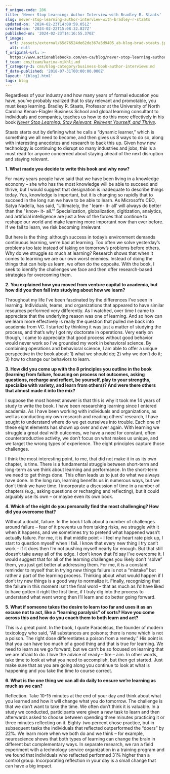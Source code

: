 ```yaml
---
f_unique-code: 286
title: 'Never Stop Learning: Author Interview with Bradley R. Staats'
slug: never-stop-learning-author-interview-with-bradley-r-staats
updated-on: '2024-02-23T14:08:59.051Z'
created-on: '2024-02-22T15:08:32.827Z'
published-on: '2024-02-23T14:16:55.370Z'
f_image:
  url: /assets/external/65d76524de62de367a5d9405_ab-blog-brad-staats.jpeg
  alt: null
f_original-url: >-
  https://www.actionablebooks.com/en-ca/blog/never-stop-learning-author-interview-with-bradley-r-staats/
f_team: cms/team/karina-mikhli.md
f_category-3: cms/blog-category/business-book-author-interviews.md
f_date-published: '2018-07-31T00:00:00.000Z'
layout: '[blog].html'
tags: blog
---
```


Regardless of your industry and how many years of formal education you have, you’ve probably realized that to stay relevant and promotable, you must keep learning. Bradley R. Staats, Professor at the University of North Carolina Kenan-Flagler Business School and global learning consultant to individuals and companies, teaches us how to do this more effectively in his book [_Never Stop Learning: Stay Relevant, Reinvent Yourself, and Thrive_](https://amzn.to/2v1koaw)_._

Staats starts out by defining what he calls a “dynamic learner,” which is something we all need to become, and then gives us 8 ways to do so, along with interesting anecdotes and research to back this up. Given how new technology is continuing to disrupt so many industries and jobs, this is a must read for anyone concerned about staying ahead of the next disruption and staying relevant.

**1\. What made you decide to write this book and why now?**

For many years people have said that we have been living in a knowledge economy – she who has the most knowledge will be able to succeed and thrive, but I would suggest that designation is inadequate to describe things today. Yes, knowledge is important, but it is changing so rapidly that to succeed in the long run we have to be able to learn. As Microsoft’s CEO, Satya Nadella, has said, “Ultimately, the ‘ learn- it- all’ will always do better than the ‘ know- it- all.’” Specialization, globalization, digitization, analytics, and artificial intelligence are just a few of the forces that continue to reshape our world and make learning more important now than ever before. If we fail to learn, we risk becoming irrelevant.

But here is the thing: although success in today’s environment demands continuous learning, we’re bad at learning. Too often we solve yesterday’s problems too late instead of taking on tomorrow’s problems before others. Why do we struggle so much at learning? Research shows that when it comes to learning we are our own worst enemies. Instead of doing the things that can help us learn, we often do the opposite. With the book, I seek to identify the challenges we face and then offer research-based strategies for overcoming them.

**2\. You explained how you moved from venture capital to academia, but how did you then fall into studying about how we learn?**

Throughout my life I’ve been fascinated by the differences I’ve seen in learning. Individuals, teams, and organizations that appeared to have similar resources performed very differently. As I watched, over time I came to appreciate that the underlying reason was one of learning. And so how can we learn more effectively is really the question that pulled me back into academia from VC. I started by thinking it was just a matter of studying the process, and that’s why I got my doctorate in operations. Very early on though, I came to appreciate that good process without good behavior would never work so I’ve grounded my work in behavioral science. By combining operations and behavioral science, I am able to offer a unique perspective in the book about: 1) what we should do; 2) why we don’t do it; 3) how to change our behaviors to learn.

**3\. How did you come up with the 8 principles you outline in the book (learning from failure, focusing on process not outcomes, asking questions, recharge and reflect, be yourself, play to your strengths, specialize with variety, and learn from others)? And were there others that almost made it into the mix?**

I suppose the most honest answer is that this is why it took me 14 years of study to write the book. I have been researching learning since I entered academia. As I have been working with individuals and organizations, as well as conducting my own research and reading others’ research, I have sought to understand where do we get ourselves into trouble. Each one of these eight elements has shown up over and over again. With learning we struggle a great deal with outcomes, we have a need for constant, often counterproductive activity, we don’t focus on what makes us unique, and we target the wrong types of experience. The eight principles capture those challenges.

I think the most interesting point, to me, that did not make it in as its own chapter, is time. There is a fundamental struggle between short-term and long-term as we think about learning and performance. In the short-term we need to get things done. This often leads us to just do what we always have done. In the long run, learning benefits us in numerous ways, but we don’t think we have time. I incorporate a discussion of time in a number of chapters (e.g., asking questions or recharging and reflecting), but it could arguably use its own – or maybe even its own book.

**4\. Which of the eight do you personally find the most challenging? How did you overcome that?**

Without a doubt, failure. In the book I talk about a number of challenges around failure – fear of it prevents us from taking risks, we struggle with it when it happens, and we sometimes try to pretend what happened wasn’t actually failure. For me, it is that middle point – I feel my heart rate pick up, I start to question myself when I fail. I know that every new thing I try can’t work – if it does then I’m not pushing myself nearly far enough. But that still doesn’t take away all of the edge. I don’t know that I’d say I’ve overcome it. I would suggest that for all of the learning challenges you likely don’t “solve” them, you just get better at addressing them. For me, it is a constant reminder to myself that in trying new things failure is not a “mistake” but rather a part of the learning process. Thinking about what would happen if I don’t try new things is a good way to normalize it. Finally, recognizing that the failure in this moment isn’t the final word – that as much as I’d have liked to have gotten it right the first time, if I truly dig into the process to understand what went wrong then I’ll learn and do better going forward.

**5\. What if someone takes the desire to learn too far and uses it as an excuse not to act, like a “learning paralysis” of sorts? Have you come across this and how do you coach them to both learn and act?**

This is a great point. In the book, I quote Paracelsus, the founder of modern toxicology who said, “All substances are poisons; there is none which is not a poison. The right dose differentiates a poison from a remedy.” His point is that you can have too much of a good thing and that is true for learning. We need to learn as we go forward, but we can’t be so focused on learning that we are afraid to do. I love the advice of ready – fire – aim. In other words, take time to look at what you need to accomplish, but then get started. Just make sure that as you are going along you continue to look at what is happening and you take the time to course correct.

**6\. What is the one thing we can all do daily to ensure we’re learning as much as we can?**

Reflection. Take 10-15 minutes at the end of your day and think about what you learned and how it will change what you do tomorrow. The challenge is that we don’t want to take the time. We often don’t think it is valuable. In a study we conducted, participants were given a new task to learn and then afterwards asked to choose between spending three minutes practicing it or three minutes reflecting on it. Eighty-two percent chose practice, but in subsequent tasks the individuals that reflected outperformed the “doers” by 22%. We learn more when we both do and we think – for example, neuroscience shows that both types of learning can change the brain in different but complementary ways. In separate research, we ran a field experiment with a technology service organization in a training program and we found that individuals who reflected performed 31% higher than a control group. Incorporating reflection in your day is a small change that can have a big impact.
